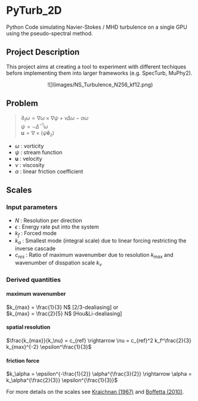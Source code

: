 # PyTurb_2D

Python Code simulating Navier-Stokes / MHD turbulence on a single GPU using the pseudo-spectral method.

## Project Description

This project aims at creating a tool to experiment with different techiques before implementing them into larger frameworks (e.g. SpecTurb, MuPhy2).

<div align="center">
![](images/NS_Turbulence_N256_kf12.png)
</div>

## Problem
> $\partial_t \omega = \nabla \omega \times \nabla \psi + \nu \Delta \omega - \alpha \omega$  
> $\psi = - \Delta^{-1} \omega$  
>$\mathbf{u} = \nabla \times ( \psi \mathbf{\hat{e}}_z )$ 

- $\omega$ : vorticity
- $\psi$ : stream function
- $\mathbf{u}$ : velocity
- $\nu$ : viscosity
- $\alpha$ : linear friction coefficient

## Scales

### Input parameters

- $N$ : Resolution per direction
- $\epsilon$ : Energy rate put into the system
- $k_f$ : Forced mode
- $k_\alpha$ : Smallest mode (integral scale) due to linear forcing restricting the inverse cascade
- $c_{res}$ : Ratio of maximum wavenumber due to resolution $k_{max}$ and wavenumber of disspation scale $k_\nu$

### Derived quantities

#### maximum wavenumber
$k_{max} = \frac{1}{3} N$ [2/3-dealiasing] or   
$k_{max} = \frac{2}{5} N$ [Hou&Li-dealiasing]

#### spatial resolution
$\frac{k_{max}}{k_\nu} = c_{ref} \rightarrow \nu =   c_{ref}^2 k_f^\frac{2}{3} k_{max}^{-2}  \epsilon^\frac{1}{3}$

#### friction force
$k_\alpha = \epsilon^{-\frac{1}{2}} \alpha^{\frac{3}{2}} \rightarrow \alpha = k_\alpha^{\frac{2}{3}} \epsilon^{\frac{1}{3}}$

For more details on the scales see [Kraichnan (1967)](papers/2D_NS/1967_Kraichnan.pdf) and 
[Boffetta (2010)](papers/2D_NS/2010_Boffetta.pdf).
